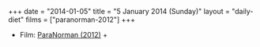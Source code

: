+++
date = "2014-01-05"
title = "5 January 2014 (Sunday)"
layout = "daily-diet"
films = ["paranorman-2012"]
+++

<ul>
<li class="entry films">Film: <a href="/films/paranorman-2012">ParaNorman (2012)</a> +</li>
</ul>